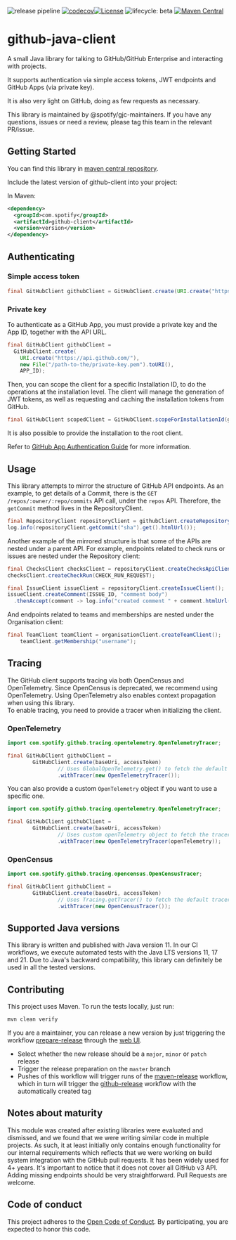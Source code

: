 ![release pipeline](https://github.com/spotify/github-java-client/actions/workflows/release.yml/badge.svg)
[![codecov](https://codecov.io/gh/spotify/github-java-client/branch/master/graph/badge.svg?token=ADHNCIESSL)](https://codecov.io/gh/spotify/github-java-client)[![License](https://img.shields.io/badge/License-Apache%202.0-blue.svg)](https://opensource.org/licenses/Apache-2.0)
![lifecycle: beta](https://img.shields.io/badge/lifecycle-beta-509bf5.svg)
[![Maven Central](https://img.shields.io/maven-central/v/com.spotify/github-client)](https://mvnrepository.com/artifact/com.spotify/github-client)

# github-java-client

A small Java library for talking to GitHub/GitHub Enterprise and interacting with projects.

It supports authentication via simple access tokens, JWT endpoints and GitHub Apps (via private key).

It is also very light on GitHub, doing as few requests as necessary.

This library is maintained by @spotify/gjc-maintainers. If you have any questions, issues or need a
review, please tag this team in the relevant PR/issue.

## Getting Started

You can find this library in [maven central repository](https://mvnrepository.com/artifact/com.spotify/github-client).

Include the latest version of github-client into your project:

In Maven:
```xml
<dependency>
  <groupId>com.spotify</groupId>
  <artifactId>github-client</artifactId>
  <version>version</version>
</dependency>
```

## Authenticating

### Simple access token

```java
final GitHubClient githubClient = GitHubClient.create(URI.create("https://api.github.com/"), "my-access-token");
```

### Private key

To authenticate as a GitHub App, you must provide a private key and the App ID, together with the API URL.

```java
final GitHubClient githubClient =
  GitHubClient.create(
    URI.create("https://api.github.com/"),
    new File("/path-to-the/private-key.pem").toURI(),
    APP_ID);
```

Then, you can scope the client for a specific Installation ID, to do the operations at the installation level.
The client will manage the generation of JWT tokens, as well as requesting and caching the installation tokens
from GitHub.

```java
final GitHubClient scopedClient = GitHubClient.scopeForInstallationId(githubClient, INSTALLATION_ID);
```

It is also possible to provide the installation to the root client.

Refer to [GitHub App Authentication Guide](https://developer.github.com/apps/building-github-apps/authenticating-with-github-apps/) for more information.

## Usage

This library attempts to mirror the structure of GitHub API endpoints. As an example, to get details of a Commit, there is 
the `GET /repos/:owner/:repo/commits` API call, under the `repos` API. Therefore, the `getCommit` method lives in the RepositoryClient.

```java
final RepositoryClient repositoryClient = githubClient.createRepositoryClient("my-org", "my-repo");
log.info(repositoryClient.getCommit("sha").get().htmlUrl());
```

Another example of the mirrored structure is that some of the APIs are nested under a parent API.
For example, endpoints related to check runs or issues are nested under the Repository client:

```java
final ChecksClient checksClient = repositoryClient.createChecksApiClient();
checksClient.createCheckRun(CHECK_RUN_REQUEST);

final IssueClient issueClient = repositoryClient.createIssueClient();
issueClient.createComment(ISSUE_ID, "comment body")
  .thenAccept(comment -> log.info("created comment " + comment.htmlUrl()));

``` 

And endpoints related to teams and memberships are nested under the Organisation client:

```java
final TeamClient teamClient = organisationClient.createTeamClient();
    teamClient.getMembership("username");
```

## Tracing

The GitHub client supports tracing via both OpenCensus and OpenTelemetry. Since OpenCensus is deprecated, we recommend
using OpenTelemetry. Using OpenTelemetry also enables context propagation when using this library.  
To enable tracing, you need to provide a tracer when initializing the client.

### OpenTelemetry

```java
import com.spotify.github.tracing.opentelemetry.OpenTelemetryTracer;

final GitHubClient githubClient =
        GitHubClient.create(baseUri, accessToken)
                // Uses GlobalOpenTelemetry.get() to fetch the default tracer
                .withTracer(new OpenTelemetryTracer());
```

You can also provide a custom `OpenTelemetry` object if you want to use a specific one.

```java
import com.spotify.github.tracing.opentelemetry.OpenTelemetryTracer;

final GitHubClient githubClient =
        GitHubClient.create(baseUri, accessToken)
                // Uses custom openTelemetry object to fetch the tracer
                .withTracer(new OpenTelemetryTracer(openTelemetry));
```

### OpenCensus

```java
import com.spotify.github.tracing.opencensus.OpenCensusTracer;

final GitHubClient githubClient =
        GitHubClient.create(baseUri, accessToken)
                // Uses Tracing.getTracer() to fetch the default tracer
                .withTracer(new OpenCensusTracer());
```

## Supported Java versions

This library is written and published with Java version 11. In our CI workflows, we execute
automated tests with the Java LTS versions 11, 17 and 21. Due to Java's backward compatibility,
this library can definitely be used in all the tested versions.

## Contributing

This project uses Maven. To run the tests locally, just run:

```bash
mvn clean verify
```

If you are a maintainer, you can release a new version by just triggering the workflow 
[prepare-release](./.github/workflows/prepare-release.yml) through the 
[web UI](https://github.com/spotify/github-java-client/actions/workflows/prepare-release.yml).

- Select whether the new release should be a `major`, `minor` or `patch` release
- Trigger the release preparation on the `master` branch
- Pushes of this workflow will trigger runs of the
  [maven-release](https://github.com/spotify/github-java-client/actions/workflows/release.yml)
  workflow, which in turn will trigger the
  [github-release](https://github.com/spotify/github-java-client/actions/workflows/release-on-github.yml)
  workflow with the automatically created tag

## Notes about maturity

This module was created after existing libraries were evaluated and dismissed, and we found that we were writing similar
code in multiple projects. As such, it at least initially only contains enough functionality for our internal requirements
which reflects that we were working on build system integration with the GitHub pull requests. It has been widely used for 4+ 
years. It's important to notice that it does not cover all GitHub v3 API. Adding missing endpoints should be very straightforward.
Pull Requests are welcome.

## Code of conduct
This project adheres to the [Open Code of Conduct][code-of-conduct]. By participating, you are expected to honor this code.

[code-of-conduct]: https://github.com/spotify/code-of-conduct/blob/master/code-of-conduct.md
